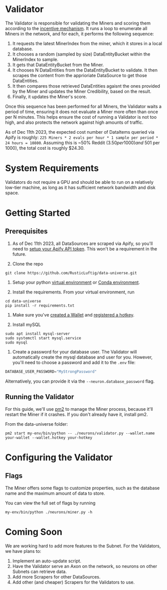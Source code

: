 # Validator

The Validator is responsible for validating the Miners and scoring them according to the [incentive mechanism](../README.md#incentive-mechanism). It runs a loop to enumerate all Miners in the network, and for each, it performs the following sequence:
1. It requests the latest MinerIndex from the miner, which it stores in a local database.
2. It chooses a random (sampled by size) DataEntityBucket within the MinerIndex to sample.
3. It gets that DataEntityBucket from the Miner.
4. It chooses N DataEntities from the DataEntityBucket to validate. It then scrapes the content from the apprioriate DataSource to get those DataEntities.
5. It then compares those retrieved DataEntities agaisnt the ones provided by the Miner and updates the Miner Credibility, based on the result.
6. Finally, it updates the Miner's score.

Once this sequence has been performed for all Miners, the Validator waits a period of time, ensuring it does not evaluate a Miner more often than once per N minutes. This helps ensure the cost of running a Validator is not too high, and also protects the network against high amounts of traffic.

As of Dec 11th 2023, the expected cost number of DataItems queried via Apify is roughly: `225 Miners * 2 evals per hour * 1 sample per period * 24 hours = 10800`. Assuming this is ~50% Reddit ($3.50 per 1000) and ~50% per X ($1 per 1000), the total cost is roughly $24.30.

# System Requirements

Validators do not require a GPU and should be able to run on a relatively low-tier machine, as long as it has sufficient network bandwidth and disk space.

# Getting Started

## Prerequisites
1. As of Dec 11th 2023, all DataSources are scraped via Apify, so you'll need to [setup your Apify API token](apify.md). This won't be a requirement in the future.

1. Clone the repo

```shell
git clone https://github.com/RusticLuftig/data-universe.git
```

1. Setup your python [virtual environment](https://docs.python.org/3/library/venv.html) or [Conda environment](https://conda.io/projects/conda/en/latest/user-guide/tasks/manage-environments.html#creating-an-environment-with-commands).

1. Install the requirements. From your virtual environment, run
```shell
cd data-universe
pip install -r requirements.txt
```

1. Make sure you've [created a Wallet](https://docs.bittensor.com/getting-started/wallets) and [registered a hotkey](https://docs.bittensor.com/subnets/register-and-participate).

1. Install mySQL
```shell
sudo apt install mysql-server
sudo systemctl start mysql.service
sudo mysql
```

1. Create a password for your database user.
The Validator will automatically create the mysql database and user for you. However, you'll need to choose a password and add it to the `.env` file:

```py
DATABASE_USER_PASSWORD="MyStrongPassword"
```

Alternatively, you can provide it via the `--neuron.database_password` flag.

## Running the Validator

For this guide, we'll use [pm2](https://pm2.keymetrics.io/) to manage the Miner process, because it'll restart the Miner if it crashes. If you don't already have it, install pm2.

From the data-universe folder:
```shell
pm2 start my-env/bin/python -- ./neurons/validator.py --wallet.name your-wallet --wallet.hotkey your-hotkey
```

# Configuring the Validator

## Flags

The Miner offers some flags to customize properties, such as the database name and the maximum amount of data to store.

You can view the full set of flags by running
```shell
my-env/bin/python ./neurons/miner.py -h
```

# Coming Soon

We are working hard to add more features to the Subnet. For the Validators, we have plans to:

1. Implement an auto-update script.
2. Have the Validator serve an Axon on the network, so neurons on other Subnets can retrieve data.
3. Add more Scrapers for other DataSources.
4. Add other (and cheaper) Scrapers for the Validators to use.